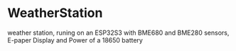 # WeatherStation
weather station, runing on an ESP32S3 with BME680 and BME280 sensors, E-paper Display and Power of a 18650 battery
